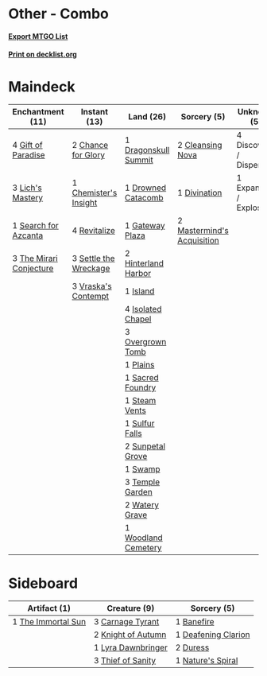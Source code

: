 # Other - Combo

#### [Export MTGO List](../collection/Other%20-%20Combo/Other%20-%20Combo.txt)
#### [Print on decklist.org](http://decklist.org/?deckmain=2%09Chance%20for%20Glory%0A1%09Chemister's%20Insight%0A2%09Cleansing%20Nova%0A4%09Discovery%20/%20Dispersal%0A1%09Divination%0A1%09Dragonskull%20Summit%0A1%09Drowned%20Catacomb%0A1%09Expansion%20/%20Explosion%0A1%09Gateway%20Plaza%0A4%09Gift%20of%20Paradise%0A2%09Hinterland%20Harbor%0A1%09Island%0A4%09Isolated%20Chapel%0A3%09Lich's%20Mastery%0A2%09Mastermind's%20Acquisition%0A3%09Overgrown%20Tomb%0A1%09Plains%0A4%09Revitalize%0A1%09Sacred%20Foundry%0A1%09Search%20for%20Azcanta%0A3%09Settle%20the%20Wreckage%0A1%09Steam%20Vents%0A1%09Sulfur%20Falls%0A2%09Sunpetal%20Grove%0A1%09Swamp%0A3%09Temple%20Garden%0A3%09The%20Mirari%20Conjecture%0A3%09Vraska's%20Contempt%0A2%09Watery%20Grave%0A1%09Woodland%20Cemetery&deckside=1%09Banefire%0A3%09Carnage%20Tyrant%0A1%09Deafening%20Clarion%0A2%09Duress%0A2%09Knight%20of%20Autumn%0A1%09Lyra%20Dawnbringer%0A1%09Nature's%20Spiral%0A1%09The%20Immortal%20Sun%0A3%09Thief%20of%20Sanity)
# Maindeck

|                                         Enchantment (11)                                         |                                          Instant (13)                                          |                                           Land (26)                                           |                                             Sorcery (5)                                             |      Unknown (5)      |
|--------------------------------------------------------------------------------------------------|------------------------------------------------------------------------------------------------|-----------------------------------------------------------------------------------------------|-----------------------------------------------------------------------------------------------------|-----------------------|
|4 [Gift of Paradise](http://gatherer.wizards.com/Pages/Card/Details.aspx?multiverseid=447320)     |2 [Chance for Glory](http://gatherer.wizards.com/Pages/Card/Details.aspx?multiverseid=452909)   |1 [Dragonskull Summit](http://gatherer.wizards.com/Pages/Card/Details.aspx?multiverseid=420909)|2 [Cleansing Nova](http://gatherer.wizards.com/Pages/Card/Details.aspx?multiverseid=447145)          |4 Discovery / Dispersal|
|3 [Lich's Mastery](http://gatherer.wizards.com/Pages/Card/Details.aspx?multiverseid=442986)       |1 [Chemister's Insight](http://gatherer.wizards.com/Pages/Card/Details.aspx?multiverseid=452782)|1 [Drowned Catacomb](http://gatherer.wizards.com/Pages/Card/Details.aspx?multiverseid=430633)  |1 [Divination](http://gatherer.wizards.com/Pages/Card/Details.aspx?multiverseid=416866)              |1 Expansion / Explosion|
|1 [Search for Azcanta](http://gatherer.wizards.com/Pages/Card/Details.aspx?multiverseid=435226)   |4 [Revitalize](http://gatherer.wizards.com/Pages/Card/Details.aspx?multiverseid=447171)         |1 [Gateway Plaza](http://gatherer.wizards.com/Pages/Card/Details.aspx?multiverseid=452997)     |2 [Mastermind's Acquisition](http://gatherer.wizards.com/Pages/Card/Details.aspx?multiverseid=439734)|                       |
|3 [The Mirari Conjecture](http://gatherer.wizards.com/Pages/Card/Details.aspx?multiverseid=442945)|3 [Settle the Wreckage](http://gatherer.wizards.com/Pages/Card/Details.aspx?multiverseid=435186)|2 [Hinterland Harbor](http://gatherer.wizards.com/Pages/Card/Details.aspx?multiverseid=241988) |                                                                                                     |                       |
|                                                                                                  |3 [Vraska's Contempt](http://gatherer.wizards.com/Pages/Card/Details.aspx?multiverseid=435283)  |1 [Island](http://gatherer.wizards.com/Pages/Card/Details.aspx?multiverseid=439602)            |                                                                                                     |                       |
|                                                                                                  |                                                                                                |4 [Isolated Chapel](http://gatherer.wizards.com/Pages/Card/Details.aspx?multiverseid=382189)   |                                                                                                     |                       |
|                                                                                                  |                                                                                                |3 [Overgrown Tomb](http://gatherer.wizards.com/Pages/Card/Details.aspx?multiverseid=405103)    |                                                                                                     |                       |
|                                                                                                  |                                                                                                |1 [Plains](http://gatherer.wizards.com/Pages/Card/Details.aspx?multiverseid=439601)            |                                                                                                     |                       |
|                                                                                                  |                                                                                                |1 [Sacred Foundry](http://gatherer.wizards.com/Pages/Card/Details.aspx?multiverseid=405106)    |                                                                                                     |                       |
|                                                                                                  |                                                                                                |1 [Steam Vents](http://gatherer.wizards.com/Pages/Card/Details.aspx?multiverseid=405109)       |                                                                                                     |                       |
|                                                                                                  |                                                                                                |1 [Sulfur Falls](http://gatherer.wizards.com/Pages/Card/Details.aspx?multiverseid=241987)      |                                                                                                     |                       |
|                                                                                                  |                                                                                                |2 [Sunpetal Grove](http://gatherer.wizards.com/Pages/Card/Details.aspx?multiverseid=420946)    |                                                                                                     |                       |
|                                                                                                  |                                                                                                |1 [Swamp](http://gatherer.wizards.com/Pages/Card/Details.aspx?multiverseid=439603)             |                                                                                                     |                       |
|                                                                                                  |                                                                                                |3 [Temple Garden](http://gatherer.wizards.com/Pages/Card/Details.aspx?multiverseid=405112)     |                                                                                                     |                       |
|                                                                                                  |                                                                                                |2 [Watery Grave](http://gatherer.wizards.com/Pages/Card/Details.aspx?multiverseid=405114)      |                                                                                                     |                       |
|                                                                                                  |                                                                                                |1 [Woodland Cemetery](http://gatherer.wizards.com/Pages/Card/Details.aspx?multiverseid=241983) |                                                                                                     |                       |


# Sideboard

|                                        Artifact (1)                                         |                                        Creature (9)                                         |                                         Sorcery (5)                                          |
|---------------------------------------------------------------------------------------------|---------------------------------------------------------------------------------------------|----------------------------------------------------------------------------------------------|
|1 [The Immortal Sun](http://gatherer.wizards.com/Pages/Card/Details.aspx?multiverseid=439844)|3 [Carnage Tyrant](http://gatherer.wizards.com/Pages/Card/Details.aspx?multiverseid=435334)  |1 [Banefire](http://gatherer.wizards.com/Pages/Card/Details.aspx?multiverseid=397676)         |
|                                                                                             |2 [Knight of Autumn](http://gatherer.wizards.com/Pages/Card/Details.aspx?multiverseid=452933)|1 [Deafening Clarion](http://gatherer.wizards.com/Pages/Card/Details.aspx?multiverseid=452915)|
|                                                                                             |1 [Lyra Dawnbringer](http://gatherer.wizards.com/Pages/Card/Details.aspx?multiverseid=442914)|2 [Duress](http://gatherer.wizards.com/Pages/Card/Details.aspx?multiverseid=270465)           |
|                                                                                             |3 [Thief of Sanity](http://gatherer.wizards.com/Pages/Card/Details.aspx?multiverseid=452955) |1 [Nature's Spiral](http://gatherer.wizards.com/Pages/Card/Details.aspx?multiverseid=207338)  |

